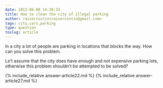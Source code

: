 ```yaml
---
date: 2012-06-08 14:38:33
title: How to clean the city of illegal parking
author: raisercostin<raisercostin@gmail.com>
tags: city,cars,parking
type: question
toslug: article
---
```

<p>In a city a lot of people are parking in locations that blocks the way.
How can you solve this problem.</p>
<p>Le't assume that the city does have enough and not expensive parking lots, otherwise this problem shouldn't be attempted to be solved?</p>
{% include_relative answer-article22.md %}
{% include_relative answer-article27.md %}
